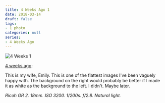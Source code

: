 ```yaml
---
title: 4 Weeks Ago 1
date: 2018-03-14
draft: false
tags:
- 1 photo
categories: null
series:
- 4 Weeks Ago
---
```

![4 Weeks 1](/posts/4weeks1.jpg)

[4 weeks ago](https://light-transmuter.netlify.com/posts/4weeks/):

This is my wife, Emily. This is one of the flattest images I've been vaguely happy with. The background on the right would probably be better if I made it as white as the background to the left. I didn't. Maybe later.

*Ricoh GR 2. 18mm. ISO 3200. 1/200s. f/2.8. Natural light.*

